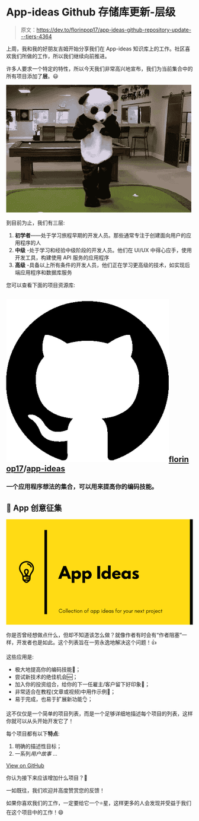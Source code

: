 # App-ideas Github 存储库更新-层级

> 原文：<https://dev.to/florinpop17/app-ideas-github-repository-update---tiers-4364>

上周，我和我的好朋友吉姆开始分享我们在 App-ideas 知识库上的工作。社区喜欢我们所做的工作，所以我们继续向前推进。

许多人要求一个特定的特性，所以今天我们非常高兴地宣布，我们为当前集合中的所有项目添加了**层**。😃

[![Panda happy](img/b74a5d35cdb26fe25d37732d86e42545.png)](https://i.giphy.com/media/l3V0lsGtTMSB5YNgc/giphy.gif)

到目前为止，我们有三层:

1.  **初学者**——处于学习旅程早期的开发人员。那些通常专注于创建面向用户的应用程序的人
2.  **中级** -处于学习和经验中级阶段的开发人员。他们在 UI/UX 中得心应手，使用开发工具，构建使用 API 服务的应用程序
3.  **高级** -具备以上所有条件的开发人员，他们正在学习更高级的技术，如实现后端应用程序和数据库服务

您可以查看下面的项目资源库:

## ![](img/375dfcc32199b4dedf2b526645c27ff7.png)[florin op17](https://github.com/florinpop17)/[app-ideas](https://github.com/florinpop17/app-ideas)

### 一个应用程序想法的集合，可以用来提高你的编码技能。

<article class="markdown-body entry-content p-5" itemprop="text">

## <g-emoji class="g-emoji" alias="ledger" fallback-src="https://github.githubassets.cimg/icons/emoji/unicode/1f4d2.png">📒</g-emoji> App 创意征集

[![App Ideas Image](img/8afc613ffb5bdb5f0c4f9a0dc775ea83.png)](https://raw.githubusercontent.com/florinpop17/app-ideas/master/./app-ideas.png)

你是否曾经想做点什么，但却不知道该怎么做？就像作者有时会有“作者阻塞”一样，开发者也是如此。这个列表旨在一劳永逸地解决这个问题！<g-emoji class="g-emoji" alias="+1" fallback-src="https://github.githubassets.cimg/icons/emoji/unicode/1f44d.png">👍</g-emoji>

这些应用是:

*   极大地提高你的编码技能<g-emoji class="g-emoji" alias="muscle" fallback-src="https://github.githubassets.cimg/icons/emoji/unicode/1f4aa.png">💪</g-emoji>；
*   尝试新技术的绝佳机会<g-emoji class="g-emoji" alias="new" fallback-src="https://github.githubassets.cimg/icons/emoji/unicode/1f195.png">🆕</g-emoji>；
*   加入你的投资组合，给你的下一任雇主/客户留下好印象<g-emoji class="g-emoji" alias="file_folder" fallback-src="https://github.githubassets.cimg/icons/emoji/unicode/1f4c1.png">📁</g-emoji>；
*   非常适合在教程(文章或视频)中用作示例<g-emoji class="g-emoji" alias="page_with_curl" fallback-src="https://github.githubassets.cimg/icons/emoji/unicode/1f4c3.png">📃</g-emoji>；
*   易于完成，也易于扩展新功能<g-emoji class="g-emoji" alias="ok_hand" fallback-src="https://github.githubassets.cimg/icons/emoji/unicode/1f44c.png">👌</g-emoji>；

这不仅仅是一个简单的项目列表，而是一个足够详细地描述每个项目的列表，这样你就可以从头开始开发它了！

每个项目都有以下**特点**:

1.  明确的描述性目标；
2.  一系列*用户故事* …

</article>

[View on GitHub](https://github.com/florinpop17/app-ideas)

你认为接下来应该增加什么项目？🤔

一如既往，我们欢迎并高度赞赏您的反馈！

如果你喜欢我们的工作，一定要给它一个⭐️星，这样更多的人会发现并受益于我们在这个项目中的工作！😄